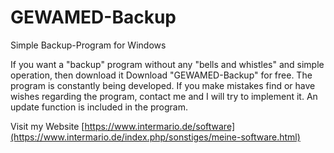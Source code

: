 # GEWAMED-Backup
Simple Backup-Program for Windows

If you want a "backup" program without any "bells and whistles" and simple operation, then download it
Download "GEWAMED-Backup" for free. The program is constantly being developed. If you make mistakes
find or have wishes regarding the program, contact me and I will try to implement it.
An update function is included in the program.

Visit my Website [https://www.intermario.de/software](https://www.intermario.de/index.php/sonstiges/meine-software.html)
